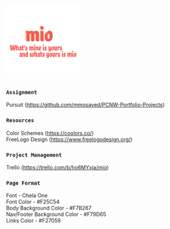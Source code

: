 <img src='./Pictures/MainLogo.png'>

### `Assignment` ###
Pursuit (https://github.com/mmosayed/PCNW-Portfolio-Projects)

### `Resources` ###
Color Schemes (https://coolors.co/) <br/>
FreeLogo Design (https://www.freelogodesign.org/) <br/>


### `Project Management` ###
Trello (https://trello.com/b/ho6MYxja/mio) <br/>

### `Page Format` ###
Font -  Chela One <br/>
Font Color - #F25C54 <br/>
Body Background Color - #F7B267 <br/>
Nav/Footer Background Color - #F79D65 <br/>
Links Color - #F27059 <br/>
